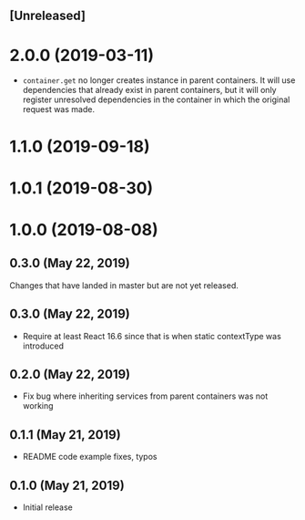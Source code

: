 ## [Unreleased]

# 2.0.0 (2019-03-11)

* `container.get` no longer creates instance in parent containers. It will use dependencies that already exist in parent containers, but it will only register unresolved dependencies in the container in which the original request was made.

# 1.1.0 (2019-09-18)

# 1.0.1 (2019-08-30)

# 1.0.0 (2019-08-08)

## 0.3.0 (May 22, 2019)

Changes that have landed in master but are not yet released.

## 0.3.0 (May 22, 2019)

* Require at least React 16.6 since that is when static contextType was introduced

## 0.2.0 (May 22, 2019)

* Fix bug where inheriting services from parent containers was not working

## 0.1.1 (May 21, 2019)

* README code example fixes, typos

## 0.1.0 (May 21, 2019)

* Initial release
